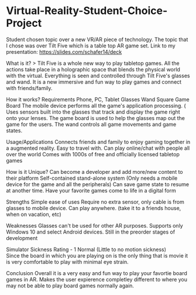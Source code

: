 # Virtual-Reality-Student-Choice-Project
Student chosen topic over a new VR/AR piece of technology.  The topic that I chose was over Tilt Five which is a table top AR game set.
Link to my presentation: https://slides.com/schafer14/deck

What is it? > Tilt Five is a whole new way to play tabletop games.  All the actions take place in a holographic space that blends the physical world with the virtual.  Everything is seen and controlled through Tilt Five's glasses and wand.  It is a new immersive and fun way to play games and connect with friends/family.

How it works? 
  Requirements
    Phone, PC, Tablet
    Glasses
    Wand
    Square Game Board
  The mobile device performs all the game's application processing. (
  Uses sensors built into the glasses that track and display the game right onto your lenses.
  The game board is used to help the glasses map out the game for the users.
  The wand controls all game movements and game states.
  
 Usage/Applications
  Connects friends and family to enjoy gaming together in a augmented reality.
  Easy to travel with.
  Can play online/chat with people all over the world
  Comes with 1000s of free and officially licensed tabletop games
  
 How is it Unique?
  Can become a developer and add more/new content to their platform
  Self-contained stand-alone system (Only needs a mobile device for the game and all the peripherals)
  Can save game state to resume at another time.
  Have your favorite games come to life in a digital form
  
Strengths
  Simple ease of uses
  Require no extra sensor, only cable is from glasses to mobile device.
  Can play anywhere.  (take it to a friends house, when on vacation, etc)

Weaknesses
  Glasses can't be used for other AR purposes.
  Supports only Windows 10 and select Android devices.
  Still in the preorder stages of development
  
 Simulator Sickness
  Rating - 1 Normal (Little to no motion sickness)  
  Since the board in which you are playing on is the only thing that is movie it is very comfortable to play with minimal eye strain.
  
 Conclusion
  Overall it is a very easy and fun way to play your favortie board games in AR.  Makes the user expierence completley different to where you may not be able to play board games normally again.
